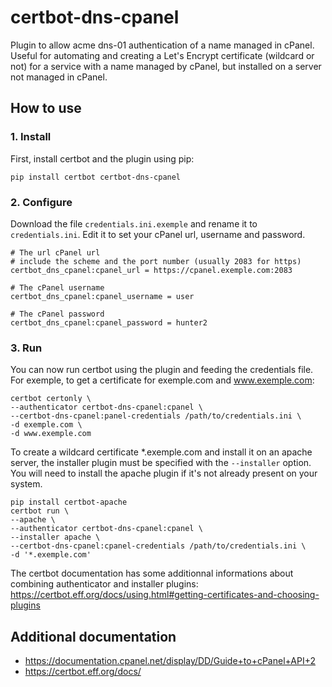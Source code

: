 # certbot-dns-cpanel

Plugin to allow acme dns-01 authentication of a name managed in cPanel. Useful for automating and creating a Let's Encrypt certificate (wildcard or not) for a service with a name managed by cPanel, but installed on a server not managed in cPanel.

## How to use
### 1. Install
First, install certbot and the plugin using pip:
```
pip install certbot certbot-dns-cpanel
```
### 2. Configure
Download the file `credentials.ini.exemple` and rename it to `credentials.ini`. Edit it to set your cPanel url, username and password.
```
# The url cPanel url
# include the scheme and the port number (usually 2083 for https)
certbot_dns_cpanel:cpanel_url = https://cpanel.exemple.com:2083

# The cPanel username
certbot_dns_cpanel:cpanel_username = user

# The cPanel password
certbot_dns_cpanel:cpanel_password = hunter2
```
### 3. Run
You can now run certbot using the plugin and feeding the credentials file.  
For exemple, to get a certificate for exemple.com and www.exemple.com:
```
certbot certonly \
--authenticator certbot-dns-cpanel:cpanel \
--certbot-dns-cpanel:panel-credentials /path/to/credentials.ini \
-d exemple.com \
-d www.exemple.com
```
To create a wildcard certificate *.exemple.com and install it on an apache server, the installer plugin must be specified with the `--installer` option.
You will need to install the apache plugin if it's not already present on your system.
```
pip install certbot-apache
certbot run \
--apache \
--authenticator certbot-dns-cpanel:cpanel \
--installer apache \
--certbot-dns-cpanel:cpanel-credentials /path/to/credentials.ini \
-d '*.exemple.com'
```
The certbot documentation has some additionnal informations about combining authenticator and installer plugins: https://certbot.eff.org/docs/using.html#getting-certificates-and-choosing-plugins

## Additional documentation
* https://documentation.cpanel.net/display/DD/Guide+to+cPanel+API+2
* https://certbot.eff.org/docs/

